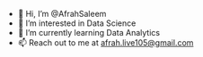 - 👋 Hi, I’m @AfrahSaleem
- 👀 I’m interested in Data Science
- 🌱 I’m currently learning Data Analytics
- 📫 Reach out to me at afrah.live105@gmail.com
